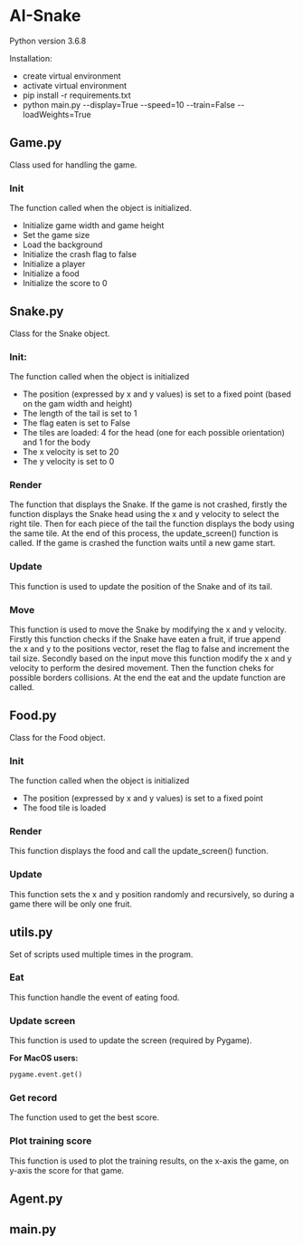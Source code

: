 # AI-Snake
Python version 3.6.8

Installation:
- create virtual environment
- activate virtual environment
- pip install -r requirements.txt 
- python main.py --display=True --speed=10 --train=False --loadWeights=True

## Game.py
Class used for handling the game.

### Init
The function called when the object is initialized.
- Initialize game width and game height
- Set the game size
- Load the background
- Initialize the crash flag to false
- Initialize a player
- Initialize a food
- Initialize the score to 0

## Snake.py
Class for the Snake object. 

### Init:
The function called when the object is initialized

- The position (expressed by x and y values) is set to a fixed point (based on the gam width and height)
-  The length of the tail is set to 1
- The flag eaten is set to False
- The tiles are loaded: 4 for the head (one for each possible orientation) and 1 for the body
- The x velocity is set to 20
- The y velocity is set to 0

### Render
The function that displays the Snake. If the game is not crashed, firstly the function displays the Snake head using the x and y velocity to select the right tile. Then for each piece of the tail the function displays the body using the same tile. At the end of this process, the update_screen() function is called. If the game is crashed the function waits until a new game start.

### Update
This function is used to update the position of the Snake and of its tail.

### Move
This function is used to move the Snake by modifying the x and y velocity. Firstly this function checks if the Snake have eaten a fruit, if true append the x and y to the positions vector, reset the flag to false and increment the tail size. Secondly based on the input move this function modify the x and y velocity to perform the desired movement. Then the function cheks for possible borders collisions. At the end the eat and the update function are called.

## Food.py
Class for the Food object. 

### Init
The function called when the object is initialized

- The position (expressed by x and y values) is set to a fixed point 
- The food tile is loaded

### Render
This function displays the food and call the update_screen() function.

### Update
This function sets the x and y position randomly and recursively, so during a game there will be only one fruit.

## utils.py
Set of scripts used multiple times in the program.

### Eat
This function handle the event of eating food.

### Update screen
This function is used to update the screen (required by Pygame).

**For MacOS users:**

```python
pygame.event.get()
```

### Get record
The function used to get the best score.

### Plot training score
This function is used to plot the training results, on the x-axis the game, on y-axis the score for that game.


## Agent.py
## main.py
